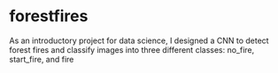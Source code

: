 # forestfires
As an introductory project for data science, I designed a CNN to detect forest fires and classify images into three different classes: 
no_fire, start_fire, and fire
